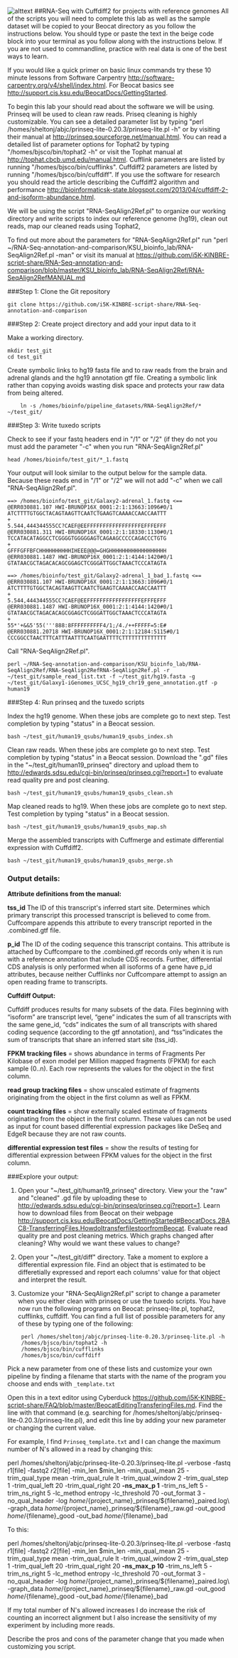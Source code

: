 ![alttext](https://raw.githubusercontent.com/i5K-KINBRE-script-share/transcriptome-and-genome-assembly/master/images/ngs_pipelines_on_beocat.png)
##RNA-Seq with Cuffdiff2 for projects with reference genomes
All of the scripts you will need to complete this lab as well as the sample dataset will be copied to your Beocat directory as you follow the instructions below. You should type or paste the text in the beige code block into your terminal as you follow along with the instructions below. If you are not used to commandline, practice with real data is one of the best ways to learn.

If you would like a quick primer on basic linux commands try these 10 minute lessons from Software Carpentry http://software-carpentry.org/v4/shell/index.html. For Beocat basics see http://support.cis.ksu.edu/BeocatDocs/GettingStarted.

To begin this lab your should read about the software we will be using. Prinseq will be used to clean raw reads. Priseq cleaning is highly customizable. You can see a detailed parameter list by typing "perl /homes/sheltonj/abjc/prinseq-lite-0.20.3/prinseq-lite.pl -h" or by visiting their manual at http://prinseq.sourceforge.net/manual.html. You can read a detailed list of parameter options for Tophat2 by typing "/homes/bjsco/bin/tophat2 -h" or visit the Tophat manual at http://tophat.cbcb.umd.edu/manual.html. Cufflink parameters are listed by running "/homes/bjsco/bin/cufflinks". Cuffdiff2 parameters are listed by running "/homes/bjsco/bin/cuffdiff". If you use the software for research you should read the article describing the Cuffdiff2 algorithm and performance http://bioinformaticsk-state.blogspot.com/2013/04/cuffdiff-2-and-isoform-abundance.html. 

We will be using the script "RNA-SeqAlign2Ref.pl" to organize our working directory and write scripts to index our reference genome (hg19), clean out reads, map our cleaned reads using Tophat2, 

To find out more about the parameters for "RNA-SeqAlign2Ref.pl" run  "perl ~/RNA-Seq-annotation-and-comparison/KSU_bioinfo_lab/RNA-SeqAlign2Ref.pl -man" or visit its manual at https://github.com/i5K-KINBRE-script-share/RNA-Seq-annotation-and-comparison/blob/master/KSU_bioinfo_lab/RNA-SeqAlign2Ref/RNA-SeqAlign2RefMANUAL.md

###Step 1: Clone the Git repository

    git clone https://github.com/i5K-KINBRE-script-share/RNA-Seq-annotation-and-comparison
    
###Step 2: Create project directory and add your input data to it

Make a working directory.

    mkdir test_git
    cd test_git
    
Create symbolic links to hg19 fasta file and to raw reads from the brain and adrenal glands and the hg19 annotation gtf file. Creating a symbolic link rather than copying avoids wasting disk space and protects your raw data from being altered.

        ln -s /homes/bioinfo/pipeline_datasets/RNA-SeqAlign2Ref/* ~/test_git/

###Step 3: Write tuxedo scripts

Check to see if your fastq headers end in "/1" or "/2" (if they do not you must add the parameter "-c" when you run "RNA-SeqAlign2Ref.pl"

    head /homes/bioinfo/test_git/*_1.fastq
    
Your output will look similar to the output below for the sample data. Because these reads end in "/1" or "/2" we will not add "-c" when we call "RNA-SeqAlign2Ref.pl".

```
==> /homes/bioinfo/test_git/Galaxy2-adrenal_1.fastq <==
@ERR030881.107 HWI-BRUNOP16X_0001:2:1:13663:1096#0/1
ATCTTTTGTGGCTACAGTAAGTTCAATCTGAAGTCAAAACCAACCAATTT
+
5.544,444344555CC?CAEF@EEFFFFFFFFFFFFFFFFFEFFFEFFF
@ERR030881.311 HWI-BRUNOP16X_0001:2:1:18330:1130#0/1
TCCATACATAGGCCTCGGGGTGGGGGAGTCAGAAGCCCCCAGACCCTGTG
+
GFFFGFFBFCHHHHHHHHHHIHEEE@@@=GHGHHHHHHHHHHHHHHHHHH
@ERR030881.1487 HWI-BRUNOP16X_0001:2:1:4144:1420#0/1
GTATAACGCTAGACACAGCGGAGCTCGGGATTGGCTAAACTCCCATAGTA

==> /homes/bioinfo/test_git/Galaxy2-adrenal_1_bad_1.fastq <==
@ERR030881.107 HWI-BRUNOP16X_0001:2:1:13663:1096#0/1
ATCTTTTGTGGCTACAGTAAGTTCAATCTGAAGTCAAAACCAACCAATTT
+
5.544,444344555CC?CAEF@EEFFFFFFFFFFFFFFFFFEFFFEFFF
@ERR030881.1487 HWI-BRUNOP16X_0001:2:1:4144:1420#0/1
GTATAACGCTAGACACAGCGGAGCTCGGGATTGGCTAAACTCCCATAGTA
+
55*'+&&5'55('''888:8FFFFFFFFFF4/1;/4./++FFFFF=5:E#
@ERR030881.20718 HWI-BRUNOP16X_0001:2:1:12184:5115#0/1
CCCGGCCTAACTTTCATTTAATTTCAATGAATTTTCTTTTTTTTTTTTTT
```

Call "RNA-SeqAlign2Ref.pl".

    perl ~/RNA-Seq-annotation-and-comparison/KSU_bioinfo_lab/RNA-SeqAlign2Ref/RNA-SeqAlign2RefRNA-SeqAlign2Ref.pl -r ~/test_git/sample_read_list.txt -f ~/test_git/hg19.fasta -g ~/test_git/Galaxy1-iGenomes_UCSC_hg19_chr19_gene_annotation.gtf -p human19
    
###Step 4: Run prinseq and the tuxedo scripts

Index the hg19 genome. When these jobs are complete go to next step. Test completion by typing "status" in a Beocat session.

    bash ~/test_git/human19_qsubs/human19_qsubs_index.sh

Clean raw reads. When these jobs are complete go to next step. Test completion by typing "status" in a Beocat session.
Download the ".gd" files in the "~/test_git/human19_prinseq" directory and upload them to http://edwards.sdsu.edu/cgi-bin/prinseq/prinseq.cgi?report=1 to evaluate read quality pre and post cleaning.

    bash ~/test_git/human19_qsubs/human19_qsubs_clean.sh

Map cleaned reads to hg19. When these jobs are complete go to next step. Test completion by typing "status" in a Beocat session.

    bash ~/test_git/human19_qsubs/human19_qsubs_map.sh
 
Merge the assembled transcripts with Cuffmerge and estimate differential expression with Cuffdiff2.

    bash ~/test_git/human19_qsubs/human19_qsubs_merge.sh
    
### Output details:

**Attribute definitions from the manual:**	

**tss_id**	The ID of this transcript's inferred start site. Determines which primary transcript this processed transcript is believed to come from. Cuffcompare appends this attribute to every transcript reported in the .combined.gtf file.

**p_id**	The ID of the coding sequence this transcript contains. This attribute is attached by Cuffcompare to the .combined.gtf records only when it is run with a reference annotation that include CDS records. Further, differential CDS analysis is only performed when all isoforms of a gene have p_id attributes, because neither Cufflinks nor Cuffcompare attempt to assign an open reading frame to transcripts.

**Cuffdiff Output:**

Cuffdiff produces results for many subsets of the data. Files beginning with “isoform” are transcript level, “gene” indicates the sum of all transcripts with the same gene_id, “cds” indicates the sum of all transcripts with shared coding sequence (according to the gtf annotation), and “tss”indicates the sum of transcripts that share an inferred start site (tss_id).

**FPKM tracking files** = shows abundance in terms of Fragments Per Kilobase of exon model per Million mapped fragments (FPKM) for each sample (0..n). Each row represents the values for the object in the first column.

**read group tracking files** = show unscaled estimate of fragments originating from the object in the first column as well as FPKM.

**count tracking files** = show externally scaled estimate of fragments originating from the object in the first column. These values can not be used as input for count based differential expression packages like DeSeq and EdgeR because they are not raw counts.

**differential expression test files** = show the results of testing for differential expression between FPKM values for the object in the first column.

###Explore your output:

1) Open your "~/test_git/human19_prinseq" directory. View your the "raw" and "cleaned" .gd file by uploading these to http://edwards.sdsu.edu/cgi-bin/prinseq/prinseq.cgi?report=1. Learn how to download files from Beocat on their webpage http://support.cis.ksu.edu/BeocatDocs/GettingStarted#BeocatDocs.2BAC8-TransferringFiles.HowdoItransferfilestoorfromBeocat. Evaluate read quality pre and post cleaning metrics. Which graphs changed after cleaning? Why would we want these values to change?

2) Open your "~/test_git/diff" directory. Take a moment to explore a differential expression file. Find an object that is estimated to be differetially expressed and report each columns' value for that object and interpret the result. 

3) Customize your "RNA-SeqAlign2Ref.pl" script to change a parameter when you either clean with prinseq or use the tuxedo scripts. You have now run the following programs on Beocat: prinseq-lite.pl, tophat2, cufflinks, cuffdiff. You can find a full list of possible parameters for any of these by typing one of the following:

        perl /homes/sheltonj/abjc/prinseq-lite-0.20.3/prinseq-lite.pl -h
        /homes/bjsco/bin/tophat2 -h
        /homes/bjsco/bin/cufflinks
        /homes/bjsco/bin/cuffdiff
        
Pick a new parameter from one of these lists and customize your own pipeline by finding a filename that starts with the name of the program you choose and ends with `_template.txt`

Open this in a text editor using Cyberduck https://github.com/i5K-KINBRE-script-share/FAQ/blob/master/BeocatEditingTransferingFiles.md. Find the line with that command (e.g. searching for /homes/sheltonj/abjc/prinseq-lite-0.20.3/prinseq-lite.pl), and edit this line by adding your new parameter or changing the current value.

For example, I find `Prinseq_template.txt` and I can change the maximum number of N's allowed in a read by changing this:

perl /homes/sheltonj/abjc/prinseq-lite-0.20.3/prinseq-lite.pl -verbose -fastq $r1[$file] -fastq2 $r2[$file] -min_len $min_len -min_qual_mean 25 -trim_qual_type mean -trim_qual_rule lt -trim_qual_window 2 -trim_qual_step 1 -trim_qual_left 20 -trim_qual_right 20 **-ns_max_p 1** -trim_ns_left 5 -trim_ns_right 5 -lc_method entropy -lc_threshold 70 -out_format 3 -no_qual_header -log ${home}/${project_name}_prinseq/${filename}_paired.log\ -graph_data ${home}/${project_name}_prinseq/${filename}_raw.gd -out_good ${home}/${filename}_good -out_bad ${home}/${filename}_bad
        
To this:

perl /homes/sheltonj/abjc/prinseq-lite-0.20.3/prinseq-lite.pl -verbose -fastq $r1[$file] -fastq2 $r2[$file] -min_len $min_len -min_qual_mean 25 -trim_qual_type mean -trim_qual_rule lt -trim_qual_window 2 -trim_qual_step 1 -trim_qual_left 20 -trim_qual_right 20 **-ns_max_p 10** -trim_ns_left 5 -trim_ns_right 5 -lc_method entropy -lc_threshold 70 -out_format 3 -no_qual_header -log ${home}/${project_name}_prinseq/${filename}_paired.log\ -graph_data ${home}/${project_name}_prinseq/${filename}_raw.gd -out_good ${home}/${filename}_good -out_bad ${home}/${filename}_bad

If my total number of N's allowed increases I do increase the risk of counting an incorrect alignment but I also increase the sensitivity of my experiment by including more reads.

Describe the pros and cons of the parameter change that you made when customizing you script.




